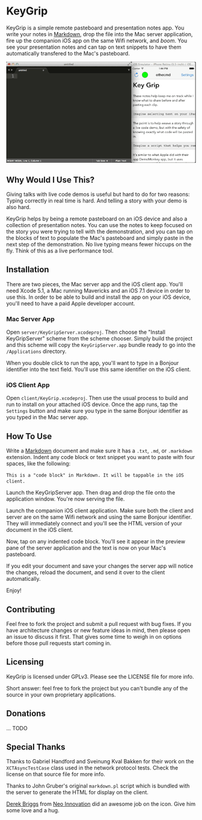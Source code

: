 # KeyGrip

KeyGrip is a simple remote pasteboard and presentation notes app. You write your notes in [Markdown][md], drop the file into the Mac server application, fire up the companion iOS app on the same Wifi network, and *boom*. You see your presentation notes and can tap on text snippets to have them automatically transfered to the Mac's pasteboard.

![Demo GIF](demo.gif)


## Why Would I Use This?

Giving talks with live code demos is useful but hard to do for two reasons: Typing correctly in real time is hard. And telling a story with your demo is also hard.

KeyGrip helps by being a remote pasteboard on an iOS device and also a collection of presentation notes. You can use the notes to keep focused on the story you were trying to tell with the demonstration, and you can tap on the blocks of text to populate the Mac's pasteboard and simply paste in the next step of the demonstration. No live typing means fewer hiccups on the fly. Think of this as a live performance tool.


## Installation

There are two pieces, the Mac server app and the iOS client app. You'll need Xcode 5.1, a Mac running Mavericks and an iOS 7.1 device in order to use this. In order to be able to build and install the app on your iOS device, you'll need to have a paid Apple developer account.

### Mac Server App

Open `server/KeyGripServer.xcodeproj`. Then choose the "Install KeyGripServer" scheme from the scheme chooser. Simply build the project and this scheme will copy the `KeyGripServer.app` bundle ready to go into the `/Applications` directory.

When you double click to run the app, you'll want to type in a Bonjour identifier into the text field. You'll use this same identifier on the iOS client.


### iOS Client App

Open `client/KeyGrip.xcodeproj`. Then use the usual process to build and run to install on your attached iOS device. Once the app runs, tap the `Settings` button and make sure you type in the same Bonjour identifier as you typed in the Mac server app.


## How To Use

Write a [Markdown][md] document and make sure it has a `.txt`, `.md`, or `.markdown` extension. Indent any code block or text snippet you want to paste with four spaces, like the following:

    This is a "code block" in Markdown. It will be tappable in the iOS client.

Launch the KeyGripServer app. Then drag and drop the file onto the application window. You're now serving the file.

Launch the companion iOS client application. Make sure both the client and server are on the same Wifi network and using the same Bonjour identifier. They will immediately connect and you'll see the HTML version of your document in the iOS client.

Now, tap on any indented code block. You'll see it appear in the preview pane of the server application and the text is now on your Mac's pasteboard.

If you edit your document and save your changes the server app will notice the changes, reload the document, and send it over to the client automatically.

Enjoy!


## Contributing

Feel free to fork the project and submit a pull request with bug fixes. If you have architecture changes or new feature ideas in mind, then please open an issue to discuss it first. That gives some time to weigh in on options before those pull requests start coming in.


## Licensing

KeyGrip is licensed under GPLv3. Please see the LICENSE file for more info.

Short answer: feel free to fork the project but you can't bundle any of the source in your own proprietary applications.


## Donations

... TODO


## Special Thanks

Thanks to Gabriel Handford and Sveinung Kval Bakken for their work on the `XCTAsyncTestCase` class used in the network protocol tests. Check the license on that source file for more info.

Thanks to John Gruber's original `markdown.pl` script which is bundled with the server to generate the HTML for display on the client.

[Derek Briggs][db] from [Neo Innovation](http://www.neo.com) did an awesome job on the icon. Give him some love and a hug.

  [md]: https://daringfireball.net/projects/markdown/
  [db]: http://twitter.com/PixelJanitor

